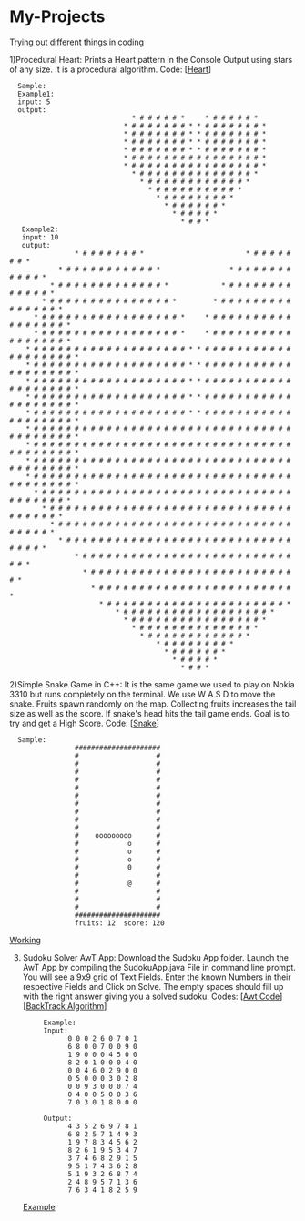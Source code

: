 # My-Projects
Trying out different things in coding

1)Procedural Heart:
      Prints a Heart pattern in the Console Output using stars of any size.
      It is a procedural algorithm.
      Code: [[Heart](Python/ProceduralHeart.py)]
      
      Sample:
      Example1:
      input: 5
      output: 
                                  * # # # # # *     * # # # # # * 
                                * # # # # # # # * * # # # # # # # * 
                                * # # # # # # # * * # # # # # # # * 
                                * # # # # # # # * * # # # # # # # * 
                                * # # # # # # # * * # # # # # # # * 
                                * # # # # # # # # # # # # # # # # * 
                                * # # # # # # # # # # # # # # # # * 
                                  * # # # # # # # # # # # # # # * 
                                    * # # # # # # # # # # # # * 
                                      * # # # # # # # # # # * 
                                        * # # # # # # # # * 
                                          * # # # # # # * 
                                            * # # # # * 
                                              * # # * 
       Example2:
       input: 10
       output:
                    * # # # # # # # *                         * # # # # # # # * 
                * # # # # # # # # # # # *                 * # # # # # # # # # # # * 
              * # # # # # # # # # # # # # *             * # # # # # # # # # # # # # * 
            * # # # # # # # # # # # # # # # *         * # # # # # # # # # # # # # # # * 
          * # # # # # # # # # # # # # # # # # *     * # # # # # # # # # # # # # # # # # * 
          * # # # # # # # # # # # # # # # # # *     * # # # # # # # # # # # # # # # # # * 
        * # # # # # # # # # # # # # # # # # # # * * # # # # # # # # # # # # # # # # # # # * 
        * # # # # # # # # # # # # # # # # # # # * * # # # # # # # # # # # # # # # # # # # * 
        * # # # # # # # # # # # # # # # # # # # * * # # # # # # # # # # # # # # # # # # # * 
        * # # # # # # # # # # # # # # # # # # # * * # # # # # # # # # # # # # # # # # # # * 
        * # # # # # # # # # # # # # # # # # # # * * # # # # # # # # # # # # # # # # # # # * 
        * # # # # # # # # # # # # # # # # # # # # # # # # # # # # # # # # # # # # # # # # * 
        * # # # # # # # # # # # # # # # # # # # # # # # # # # # # # # # # # # # # # # # # * 
        * # # # # # # # # # # # # # # # # # # # # # # # # # # # # # # # # # # # # # # # # * 
        * # # # # # # # # # # # # # # # # # # # # # # # # # # # # # # # # # # # # # # # # * 
          * # # # # # # # # # # # # # # # # # # # # # # # # # # # # # # # # # # # # # # * 
            * # # # # # # # # # # # # # # # # # # # # # # # # # # # # # # # # # # # # * 
              * # # # # # # # # # # # # # # # # # # # # # # # # # # # # # # # # # # * 
                * # # # # # # # # # # # # # # # # # # # # # # # # # # # # # # # # * 
                    * # # # # # # # # # # # # # # # # # # # # # # # # # # # # * 
                      * # # # # # # # # # # # # # # # # # # # # # # # # # # * 
                        * # # # # # # # # # # # # # # # # # # # # # # # # * 
                          * # # # # # # # # # # # # # # # # # # # # # # * 
                              * # # # # # # # # # # # # # # # # # # * 
                                * # # # # # # # # # # # # # # # # * 
                                  * # # # # # # # # # # # # # # * 
                                    * # # # # # # # # # # # # * 
                                        * # # # # # # # # * 
                                          * # # # # # # * 
                                            * # # # # * 
                                              * # # * 


2)Simple Snake Game in C++:
      It is the same game we used to play on Nokia 3310 but runs completely on the terminal.
      We use W A S D to move the snake.
      Fruits spawn randomly on the map.
      Collecting fruits increases the tail size as well as the score.
      If snake's head hits the tail game ends.
      Goal is to try and get a High Score.
      Code: [[Snake](Snake-Game/snake.cpp)]
      
      Sample:
                    #####################
                    #                   #
                    #                   #
                    #                   #
                    #                   #
                    #                   #
                    #                   #
                    #                   #
                    #                   #
                    #                   #
                    #                   #
                    #    ooooooooo      #
                    #            o      #
                    #            o      #
                    #            o      #
                    #            0      #
                    #                   #
                    #            @      #
                    #                   #
                    #                   #
                    #                   #
                    #####################
                    fruits: 12  score: 120
                    
   [Working](https://user-images.githubusercontent.com/110351644/182687269-6e0eddb3-fc3a-4b01-9be6-d44e57e11c97.mp4)
                    
                    
3) Sudoku Solver AwT App:
      Download the Sudoku App folder. Launch the AwT App by compiling the SudokuApp.java File in command line prompt.
      You will see a 9x9 grid of Text Fields. Enter the known Numbers in their respective Fields and Click on Solve.
      The empty spaces should fill up with the right answer giving you a solved sudoku.
      Codes:
      [[Awt Code](Sudoku%20App/SudokuApp.java)]
      [[BackTrack Algorithm](Sudoku%20App/SudokuPlz.java)]
      
            Example: 
            Input:
                  0 0 0 2 6 0 7 0 1
                  6 8 0 0 7 0 0 9 0
                  1 9 0 0 0 4 5 0 0
                  8 2 0 1 0 0 0 4 0
                  0 0 4 6 0 2 9 0 0
                  0 5 0 0 0 3 0 2 8 
                  0 0 9 3 0 0 0 7 4
                  0 4 0 0 5 0 0 3 6
                  7 0 3 0 1 8 0 0 0
                  
            Output:
                  4 3 5 2 6 9 7 8 1 
                  6 8 2 5 7 1 4 9 3 
                  1 9 7 8 3 4 5 6 2 
                  8 2 6 1 9 5 3 4 7 
                  3 7 4 6 8 2 9 1 5 
                  9 5 1 7 4 3 6 2 8 
                  5 1 9 3 2 6 8 7 4 
                  2 4 8 9 5 7 1 3 6 
                  7 6 3 4 1 8 2 5 9 
      
      
      [Example](https://user-images.githubusercontent.com/110351644/182678677-3d3f4312-bc2e-45aa-b846-2a62b4ca2419.mp4)

